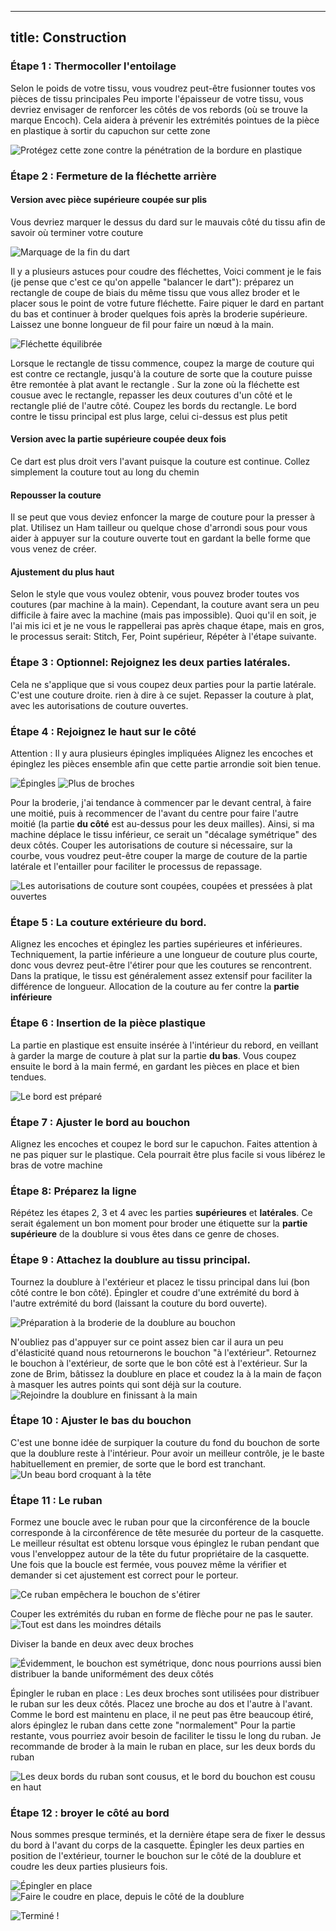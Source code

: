 ***

## title: Construction

### Étape 1 : Thermocoller l'entoilage

Selon le poids de votre tissu, vous voudrez peut-être fusionner toutes vos pièces de tissu principales Peu importe l'épaisseur de votre tissu, vous devriez envisager de renforcer les côtés de vos rebords (où se trouve la marque Encoch). Cela aidera à prévenir les extrémités pointues de la pièce en plastique à sortir du capuchon sur cette zone

![Protégez cette zone contre la pénétration de la bordure en plastique](step16.svg)

### Étape 2 : Fermeture de la fléchette arrière

#### Version avec pièce supérieure coupée sur plis

Vous devriez marquer le dessus du dard sur le mauvais côté du tissu afin de savoir où terminer votre couture

![Marquage de la fin du dart](step01.jpg)

Il y a plusieurs astuces pour coudre des fléchettes, Voici comment je le fais (je pense que c'est ce qu'on appelle "balancer le dart"): préparez un rectangle de coupe de biais du même tissu que vous allez broder et le placer sous le point de votre future fléchette. Faire piquer le dard en partant du bas et continuer à broder quelques fois après la broderie supérieure. Laissez une bonne longueur de fil pour faire un nœud à la main.

![Fléchette équilibrée](step02.jpg)

Lorsque le rectangle de tissu commence, coupez la marge de couture qui est contre ce rectangle, jusqu'à la couture de sorte que la couture puisse être remontée à plat avant le rectangle . Sur la zone où la fléchette est cousue avec le rectangle, repasser les deux coutures d'un côté et le rectangle plié de l'autre côté. Coupez les bords du rectangle. Le bord contre le tissu principal est plus large, celui ci-dessus est plus petit

#### Version avec la partie supérieure coupée deux fois

Ce dart est plus droit vers l'avant puisque la couture est continue. Collez simplement la couture tout au long du chemin

#### Repousser la couture

Il se peut que vous deviez enfoncer la marge de couture pour la presser à plat. Utilisez un Ham tailleur ou quelque chose d'arrondi sous pour vous aider à appuyer sur la couture ouverte tout en gardant la belle forme que vous venez de créer.

#### Ajustement du plus haut

Selon le style que vous voulez obtenir, vous pouvez broder toutes vos coutures (par machine à la main). Cependant, la couture avant sera un peu difficile à faire avec la machine (mais pas impossible). Quoi qu'il en soit, je l'ai mis ici et je ne vous le rappellerai pas après chaque étape, mais en gros, le processus serait: Stitch, Fer, Point supérieur, Répéter à l'étape suivante.

### Étape 3 : Optionnel: Rejoignez les deux parties latérales.

Cela ne s'applique que si vous coupez deux parties pour la partie latérale. C'est une couture droite. rien à dire à ce sujet. Repasser la couture à plat, avec les autorisations de couture ouvertes.

### Étape 4 : Rejoignez le haut sur le côté

Attention : Il y aura plusieurs épingles impliquées Alignez les encoches et épinglez les pièces ensemble afin que cette partie arrondie soit bien tenue.

![Épingles](step03.jpg) ![Plus de broches](step04.jpg)

Pour la broderie, j'ai tendance à commencer par le devant central, à faire une moitié, puis à recommencer de l'avant du centre pour faire l'autre moitié (la partie **du côté** est au-dessus pour les deux mailles). Ainsi, si ma machine déplace le tissu inférieur, ce serait un "décalage symétrique" des deux côtés. Couper les autorisations de couture si nécessaire, sur la courbe, vous voudrez peut-être couper la marge de couture de la partie latérale et l'entailler pour faciliter le processus de repassage.

![Les autorisations de couture sont coupées, coupées et pressées à plat ouvertes](step05.jpg)

### Étape 5 : La couture extérieure du bord.

Alignez les encoches et épinglez les parties supérieures et inférieures. Techniquement, la partie inférieure a une longueur de couture plus courte, donc vous devrez peut-être l'étirer pour que les coutures se rencontrent. Dans la pratique, le tissu est généralement assez extensif pour faciliter la différence de longueur. Allocation de la couture au fer contre la **partie inférieure**

### Étape 6 : Insertion de la pièce plastique

La partie en plastique est ensuite insérée à l'intérieur du rebord, en veillant à garder la marge de couture à plat sur la partie **du bas**. Vous coupez ensuite le bord à la main fermé, en gardant les pièces en place et bien tendues.

![Le bord est préparé](step06.jpg)

### Étape 7 : Ajuster le bord au bouchon

Alignez les encoches et coupez le bord sur le capuchon. Faites attention à ne pas piquer sur le plastique. Cela pourrait être plus facile si vous libérez le bras de votre machine

### Étape 8: Préparez la ligne

Répétez les étapes 2, 3 et 4 avec les parties **supérieures** et **latérales**. Ce serait également un bon moment pour broder une étiquette sur la **partie supérieure** de la doublure si vous êtes dans ce genre de choses.

### Étape 9 : Attachez la doublure au tissu principal.

Tournez la doublure à l'extérieur et placez le tissu principal dans lui (bon côté contre le bon côté). Épingler et coudre d'une extrémité du bord à l'autre extrémité du bord (laissant la couture du bord ouverte).

![Préparation à la broderie de la doublure au bouchon](step07.jpg)

N'oubliez pas d'appuyer sur ce point assez bien car il aura un peu d'élasticité quand nous retournerons le bouchon "à l'extérieur". Retournez le bouchon à l'extérieur, de sorte que le bon côté est à l'extérieur. Sur la zone de Brim, bâtissez la doublure en place et coudez la à la main de façon à masquer les autres points qui sont déjà sur la couture. ![Rejoindre la doublure en finissant à la main](step08.jpg)

### Étape 10 : Ajuster le bas du bouchon

C'est une bonne idée de surpiquer la couture du fond du bouchon de sorte que la doublure reste à l'intérieur. Pour avoir un meilleur contrôle, je le baste habituellement en premier, de sorte que le bord est tranchant. ![Un beau bord croquant à la tête](step09.jpg)

### Étape 11 : Le ruban

Formez une boucle avec le ruban pour que la circonférence de la boucle corresponde à la circonférence de tête mesurée du porteur de la casquette. Le meilleur résultat est obtenu lorsque vous épinglez le ruban pendant que vous l'enveloppez autour de la tête du futur propriétaire de la casquette. Une fois que la boucle est fermée, vous pouvez même la vérifier et demander si cet ajustement est correct pour le porteur.

![Ce ruban empêchera le bouchon de s'étirer](step10.jpg)

Couper les extrémités du ruban en forme de flèche pour ne pas le sauter. ![Tout est dans les moindres détails](step11.jpg)

Diviser la bande en deux avec deux broches

![Évidemment, le bouchon est symétrique, donc nous pourrions aussi bien distribuer la bande uniformément des deux côtés](step12.jpg)

Épingler le ruban en place : Les deux broches sont utilisées pour distribuer le ruban sur les deux côtés. Placez une broche au dos et l'autre à l'avant. Comme le bord est maintenu en place, il ne peut pas être beaucoup étiré, alors épinglez le ruban dans cette zone "normalement" Pour la partie restante, vous pourriez avoir besoin de faciliter le tissu le long du ruban. Je recommande de broder à la main le ruban en place, sur les deux bords du ruban

![Les deux bords du ruban sont cousus, et le bord du bouchon est cousu en haut](step13.jpg)

### Étape 12 : broyer le côté au bord

Nous sommes presque terminés, et la dernière étape sera de fixer le dessus du bord à l'avant du corps de la casquette. Épingler les deux parties en position de l'extérieur, tourner le bouchon sur le côté de la doublure et coudre les deux parties plusieurs fois.

![Épingler en place](step14.jpg) ![Faire le coudre en place, depuis le côté de la doublure](step15.jpg)

![Terminé !](finished.gif)
